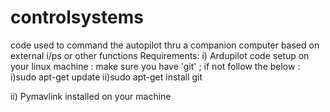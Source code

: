 # controlsystems

code used to command the autopilot thru a companion computer based on external i/ps or other functions
Requirements:
i) Ardupilot code setup on your linux machine :
make sure you have 'git' ; if not follow the below :
    i)sudo apt-get update
    ii)sudo apt-get install git

ii) Pymavlink installed on your machine
